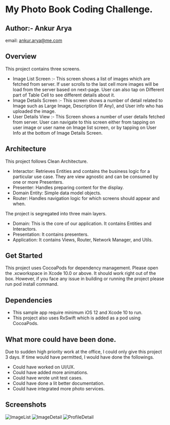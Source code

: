 # My Photo Book Coding Challenge.

## Author:- Ankur Arya
email: <ankur.arya@me.com>

## Overview

This project contains three screens.
  - Image List Screen :- This screen shows a list of images which are fetched from server. If user scrolls to the last cell more images will be load from the server based on next-page. User can also tap on Different part of Table Cell to see different details about it.
  - Image Details Screen :- This screen shows a number of detail related to Image such as Large Image, Description (If Any), and User info who has uploaded the image.
  - User Details View :- This Screen shows a number of user details fetched from server. User can navigate to this screen either from tapping on user image or user name on Image list screen, or by tapping on User Info at the bottom of Image Details Screen.

## Architecture

This project follows Clean Architecture.
  - Interactor: Retrieves Entities and contains the business logic for a particular use case. They are view agnostic and can be consumed by one or more Presenters.
  - Presenter: Handles preparing content for the display.
  - Domain Entity: Simple data model objects.
  - Router: Handles navigation logic for which screens should appear and when.

The project is segregated into three main layers.
  - Domain: This is the core of our application. It contains Entities and Interactors.
  - Presentation: It contains presenters.
  - Application: It contains Views, Router, Network Manager, and Utils.

## Get Started

This project uses CocoaPods for dependency management. Please open the .xcworkspace in Xcode 10.0 or above. It should work right out of the box.
However, if you face any issue in building or running the project please run pod install command.

## Dependencies

  - This sample app require minimum iOS 12 and Xcode 10 to run.
  - This project also uses RxSwift which is added as a pod using CocoaPods.

## What more could have been done.

Due to sudden high priority work at the office, I could only give this project 3 days. If time would have permitted, I would have done the followings.

- Could have worked on UI/UX.
- Could have added more animations.
- Could have wrote unit test cases.
- Could have done a lit better documentation.
- Could have integrated more photo services.

## Screenshots

![ImageList](MyPhotoBook/Resources/ImageList.png)
![ImageDetail](MyPhotoBook/Resources/ImageDetails.png)
![ProfileDetail](MyPhotoBook/Resources/UserDetails.png)
